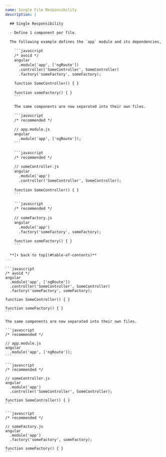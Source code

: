```yaml
---
name: Single File Responsibility
description: |

  ## Single Responsibility
  
  - Define 1 component per file.

  The following example defines the `app` module and its dependencies, defines a controller, and defines a factory all in the same file.

    ```javascript
    /* avoid */
    angular
      .module('app', ['ngRoute'])
      .controller('SomeController', SomeController)
      .factory('someFactory', someFactory);
    
    function SomeController() { }
    
    function someFactory() { }
    ```

    The same components are now separated into their own files.

    ```javascript
    /* recommended */
    
    // app.module.js
    angular
      .module('app', ['ngRoute']);
    ```
    
    ```javascript
    /* recommended */
    
    // someController.js
    angular
      .module('app')
      .controller('SomeController', SomeController);
    
    function SomeController() { }
    ```
    
    ```javascript
    /* recommended */
    
    // someFactory.js
    angular
      .module('app')
      .factory('someFactory', someFactory);
    
    function someFactory() { }
    ```
  
  **[⬆ back to top](#table-of-contents)**
---
```

    ```javascript
    /* avoid */
    angular
      .module('app', ['ngRoute'])
      .controller('SomeController', SomeController)
      .factory('someFactory', someFactory);
    
    function SomeController() { }
    
    function someFactory() { }
    ```
    
    The same components are now separated into their own files.
    
    ```javascript
    /* recommended */
    
    // app.module.js
    angular
      .module('app', ['ngRoute']);
    ```
    
    ```javascript
    /* recommended */
    
    // someController.js
    angular
      .module('app')
      .controller('SomeController', SomeController);
    
    function SomeController() { }
    ```
    
    ```javascript
    /* recommended */
    
    // someFactory.js
    angular
      .module('app')
      .factory('someFactory', someFactory);
    
    function someFactory() { }
    ```
